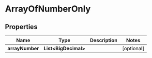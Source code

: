 

# ArrayOfNumberOnly

## Properties

Name | Type | Description | Notes
------------ | ------------- | ------------- | -------------
**arrayNumber** | **List&lt;BigDecimal&gt;** |  |  [optional]



